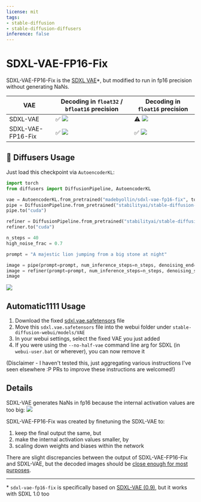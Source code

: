 ```yaml
---
license: mit
tags:
- stable-diffusion
- stable-diffusion-diffusers
inference: false
---
```

# SDXL-VAE-FP16-Fix

SDXL-VAE-FP16-Fix is the [SDXL VAE](https://huggingface.co/stabilityai/sdxl-vae)*, but modified to run in fp16 precision without generating NaNs.

| VAE                   | Decoding in `float32` / `bfloat16` precision | Decoding in `float16` precision |
| --------------------- | -------------------------------------------- | ------------------------------- |
| SDXL-VAE              | ✅ ![](./images/orig-fp32.png)              | ⚠️ ![](./images/orig-fp16.png)  |
| SDXL-VAE-FP16-Fix     | ✅ ![](./images/fix-fp32.png)               | ✅ ![](./images/fix-fp16.png)   |

## 🧨 Diffusers Usage

Just load this checkpoint via `AutoencoderKL`:

```py
import torch
from diffusers import DiffusionPipeline, AutoencoderKL

vae = AutoencoderKL.from_pretrained("madebyollin/sdxl-vae-fp16-fix", torch_dtype=torch.float16)
pipe = DiffusionPipeline.from_pretrained("stabilityai/stable-diffusion-xl-base-1.0", vae=vae, torch_dtype=torch.float16, variant="fp16", use_safetensors=True)
pipe.to("cuda")

refiner = DiffusionPipeline.from_pretrained("stabilityai/stable-diffusion-xl-refiner-1.0", vae=vae, torch_dtype=torch.float16, use_safetensors=True, variant="fp16")
refiner.to("cuda")

n_steps = 40
high_noise_frac = 0.7

prompt = "A majestic lion jumping from a big stone at night"

image = pipe(prompt=prompt, num_inference_steps=n_steps, denoising_end=high_noise_frac, output_type="latent").images
image = refiner(prompt=prompt, num_inference_steps=n_steps, denoising_start=high_noise_frac, image=image).images[0]
image
```

![](https://huggingface.co/datasets/huggingface/documentation-images/resolve/main/diffusers/lion_refined.png)

## Automatic1111 Usage

1. Download the fixed [sdxl.vae.safetensors](https://huggingface.co/madebyollin/sdxl-vae-fp16-fix/resolve/main/sdxl.vae.safetensors?download=true) file
2. Move this `sdxl.vae.safetensors` file into the webui folder under `stable-diffusion-webui/models/VAE`
3. In your webui settings, select the fixed VAE you just added
4. If you were using the `--no-half-vae` command line arg for SDXL (in `webui-user.bat` or wherever), you can now remove it

(Disclaimer - I haven't tested this, just aggregating various instructions I've seen elsewhere :P PRs to improve these instructions are welcomed!)

## Details

SDXL-VAE generates NaNs in fp16 because the internal activation values are too big:
![](./images/activation-magnitudes.jpg)

SDXL-VAE-FP16-Fix was created by finetuning the SDXL-VAE to:
1. keep the final output the same, but
2. make the internal activation values smaller, by
3. scaling down weights and biases within the network

There are slight discrepancies between the output of SDXL-VAE-FP16-Fix and SDXL-VAE, but the decoded images should be [close enough for most purposes](https://huggingface.co/madebyollin/sdxl-vae-fp16-fix/discussions/7#64c5c0f8e2e5c94bd04eaa80).

---

\* `sdxl-vae-fp16-fix` is specifically based on [SDXL-VAE (0.9)](https://huggingface.co/stabilityai/sdxl-vae/discussions/6#64acea3f7ac35b7de0554490), but it works with SDXL 1.0 too
